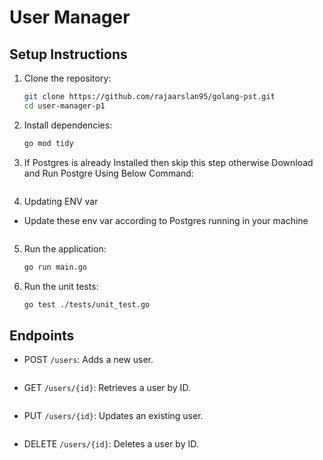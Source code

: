 # User Manager

## Setup Instructions

1. Clone the repository:
    ```bash
    git clone https://github.com/rajaarslan95/golang-pst.git
    cd user-manager-p1
    ```

2. Install dependencies:
    ```bash
    go mod tidy
    ```

3. If Postgres is already Installed then skip this step otherwise Download and Run Postgre Using Below Command:
    ```docker run -p 5432:5432 --name postgres -e POSTGRES_PASSWORD=mysecretpassword -d postgres
    ```

4. Updating ENV var
- Update these env var according to Postgres running in your machine 
    ```DATABASE_HOST, DATABASE_PORT, DATABASE_USERNAME, DATABASE_PASSWORD, DATABASE_DBNAME
    ```

5. Run the application:
    ```bash
    go run main.go
    ```

6. Run the unit tests:
    ```bash
    go test ./tests/unit_test.go
    ```

## Endpoints

- POST `/users`: Adds a new user.
    ```curl http://127.0.0.1:9001/users -v -X POST -d '{"name": "arslan", "email": "arslan@gmail.com", "age": 23}'
    ```
- GET `/users/{id}`: Retrieves a user by ID.
    ```curl http://127.0.0.1:9001/users/1 -v
    ```
- PUT `/users/{id}`: Updates an existing user.
    ```curl http://127.0.0.1:9001/users/1 -v -X PUT -d '{"name": "Ali", "email": "ali@gmail.com", "age": 25}'
    ```
- DELETE `/users/{id}`: Deletes a user by ID.
    ```curl http://127.0.0.1:9001/users/1 -v -X DELETE
    ```

